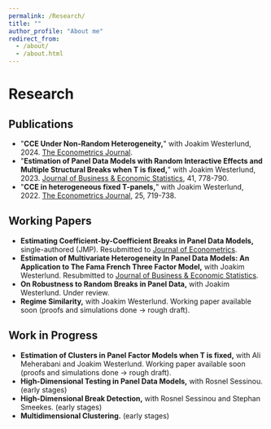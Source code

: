```yaml
---
permalink: /Research/
title: ""
author_profile: "About me"
redirect_from: 
  - /about/
  - /about.html
---
```

# Research

## Publications

- "**CCE Under Non-Random Heterogeneity,**" with Joakim Westerlund, 2024. [The Econometrics Journal](#).
- "**Estimation of Panel Data Models with Random Interactive Effects and Multiple Structural Breaks when T is fixed,**" with Joakim Westerlund, 2023. [Journal of Business & Economic Statistics](#), 41, 778-790.
- "**CCE in heterogeneous fixed T-panels,**" with Joakim Westerlund, 2022. [The Econometrics Journal](#), 25, 719-738.

## Working Papers

- **Estimating Coefficient-by-Coefficient Breaks in Panel Data Models,** single-authored (JMP). Resubmitted to [Journal of Econometrics](#).
- **Estimation of Multivariate Heterogeneity In Panel Data Models: An Application to The Fama French Three Factor Model,** with Joakim Westerlund. Resubmitted to [Journal of Business & Economic Statistics](#).
- **On Robustness to Random Breaks in Panel Data,** with Joakim Westerlund. Under review.
- **Regime Similarity,** with Joakim Westerlund. Working paper available soon (proofs and simulations done → rough draft).

## Work in Progress

- **Estimation of Clusters in Panel Factor Models when T is fixed,** with Ali Meherabani and Joakim Westerlund. Working paper available soon (proofs and simulations done → rough draft).
- **High-Dimensional Testing in Panel Data Models,** with Rosnel Sessinou. (early stages)
- **High-Dimensional Break Detection,** with Rosnel Sessinou and Stephan Smeekes. (early stages)
- **Multidimensional Clustering.** (early stages)


